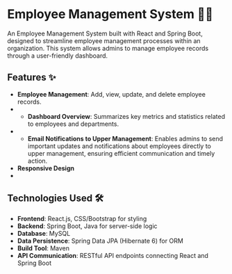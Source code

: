 # Employee Management System 🧑‍💼

An Employee Management System built with React and Spring Boot, designed to streamline employee management processes within an organization. This system allows admins to manage employee records through a user-friendly dashboard.

## Features ✨

* **Employee Management**: Add, view, update, and delete employee records.
* * **Dashboard Overview**: Summarizes key metrics and statistics related to employees and departments.
* * **Email Notifications to Upper Management**: Enables admins to send important updates and notifications about employees directly to upper management, ensuring efficient communication and timely action.
* **Responsive Design**
* 
## Technologies Used 🛠️

* **Frontend**: React.js, CSS/Bootstrap for styling
* **Backend**: Spring Boot, Java for server-side logic
* **Database**: MySQL 
* **Data Persistence**: Spring Data JPA (Hibernate 6) for ORM
* **Build Tool**: Maven
* **API Communication**: RESTful API endpoints connecting React and Spring Boot

